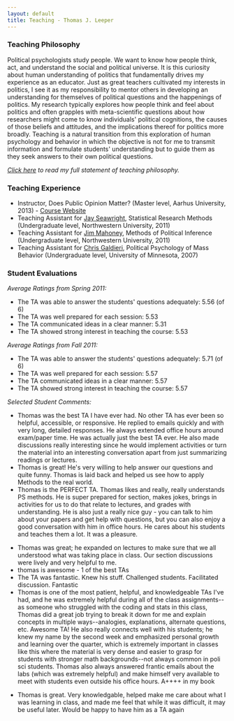 ```yaml
---
layout: default
title: Teaching - Thomas J. Leeper
---
```


### Teaching Philosophy ###

Political psychologists study people. We want to know how people think, act, and understand the social and political universe. It is this curiosity about human understanding of politics that fundamentally drives my experience as an educator. Just as great teachers cultivated my interests in politics, I see it as my responsibility to mentor others in developing an understanding for themselves of political questions and the happenings of politics. My research typically explores how people think and feel about politics and often grapples with meta-scientific questions about how researchers might come to know individuals' political cognitions, the causes of those beliefs and attitudes, and the implications thereof for politics more broadly. Teaching is a natural transition from this exploration of human psychology and behavior in which the objective is not for me to transmit information and formulate students' understanding but to guide them as they seek answers to their own political questions.

*[Click here](teaching/Teaching%20Statement.pdf) to read my full statement of teaching philosophy.*
	
### Teaching Experience ###

<!--* Instructor, Experimentation and Causal Inference (Master level, Aarhus University, 2014)-->
<!--* Co-Instructor, Quantitative Political Analysis (Master/Doctoral level, Aarhus University, 2014)-->
* Instructor, Does Public Opinion Matter? (Master level, Aarhus University, 2013) - [Course Website](http://www.thomasleeper.com/opinioncourse)
* Teaching Assistant for [Jay Seawright](http://www.polisci.northwestern.edu/people/seawright.html), Statistical Research Methods (Undergraduate level, Northwestern University, 2011)
* Teaching Assistant for [Jim Mahoney](http://www.jamesmahoney.org/), Methods of Political Inference (Undergraduate level, Northwestern University, 2011)
* Teaching Assistant for [Chris Galdieri](http://www.tc.umn.edu/~galdieri/), Political Psychology of Mass Behavior (Undergraduate level, University of Minnesota, 2007)

### Student Evaluations ###

*Average Ratings from Spring 2011:*

* The TA was able to answer the students' questions adequately: 5.56 (of 6)
* The TA was well prepared for each session: 5.53
* The TA communicated ideas in a clear manner: 5.31
* The TA showed strong interest in teaching the course: 5.53


*Average Ratings from Fall 2011:*

* The TA was able to answer the students' questions adequately: 5.71 (of 6)
* The TA was well prepared for each session: 5.57
* The TA communicated ideas in a clear manner: 5.57
* The TA showed strong interest in teaching the course: 5.57

*Selected Student Comments:*

* Thomas was the best TA I have ever had. No other TA has ever been so helpful, accessible, or responsive. He replied to emails quickly and with very long, detailed responses. He always extended office hours around exam/paper time. He was actually just the best TA ever. He also made discussions really interesting since he would implement activities or turn the material into an interesting conversation apart from just summarizing readings or lectures.
* Thomas is great! He's very willing to help answer our questions and quite funny. Thomas is laid back and helped us see how to apply Methods to the real world.
* Thomas is the PERFECT TA. Thomas likes and really, really understands PS methods. He is super prepared for section, makes jokes, brings in activities for us to do that relate to lectures, and grades with understanding. He is also just a really nice guy - you can talk to him about your papers and get help with questions, but you can also enjoy a good conversation with him in office hours. He cares about his students and teaches them a lot. It was a pleasure.
<!--* Really nice, knowledgeable, and helpful-->
* Thomas was great; he expanded on lectures to make sure that we all understood what was taking place in class. Our section discussions were lively and very helpful to me.
* thomas is awesome - 1 of the best TAs
* The TA was fantastic. Knew his stuff. Challenged students. Facilitated discussion. Fantastic
* Thomas is one of the most patient, helpful, and knowledgeable TAs I've had, and he was extremely helpful during all of the class assignments--as someone who struggled with the coding and stats in this class, Thomas did a great job trying to break it down for me and explain concepts in multiple ways--analogies, explanations, alternate questions, etc. Awesome TA! He also really connects well with his students; he knew my name by the second week and emphasized personal growth and learning over the quarter, which is extremely important in classes like this where the material is very dense and easier to grasp for students with stronger math backgrounds--not always common in poli sci students. Thomas also always answered frantic emails about the labs (which was extremely helpful) and make himself very available to meet with students even outside his office hours. A++++ in my book
<!--* Thomas is very knowledgeable and easy to approach with questions regarding course content. His supplementary emails with R code and other documents prove that he really wants students to understand the course and not view R as something impossible to learn. He is also always available via appointment or email which is always appreciated.-->
* Thomas is great. Very knowledgable, helped make me care about what I was learning in class, and made me feel that while it was difficult, it may be useful later. Would be happy to have him as a TA again

